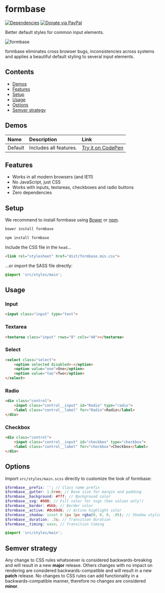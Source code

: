 # formbase

[![Dependencies](https://david-dm.org/electerious/formbase.svg)](https://david-dm.org/electerious/formbase.svg#info=dependencies) [![Donate via PayPal](https://img.shields.io/badge/paypal-donate-009cde.svg)](https://www.paypal.com/cgi-bin/webscr?cmd=_s-xclick&hosted_button_id=CYKBESW577YWE)

Better default styles for common input elements.

![formbase](https://s.electerious.com/images/formbase/readme.png)

formbase eliminates cross browser bugs, inconsistencies across systems and applies a beautiful default styling to several input elements.

## Contents

- [Demos](#demos)
- [Features](#features)
- [Setup](#setup)
- [Usage](#usage)
- [Options](#options)
- [Semver strategy](#semver-strategy)

## Demos

| Name | Description | Link |
|:-----------|:------------|:------------|
| Default | Includes all features. | [Try it on CodePen](http://codepen.io/electerious/pen/ENvEOb) |

## Features

- Works in all modern browsers (and IE11)
- No JavaScript, just CSS
- Works with inputs, textareas, checkboxes and radio buttons
- Zero dependencies

## Setup

We recommend to install formbase using [Bower](https://bower.io/) or [npm](https://npmjs.com).

```sh
bower install formbase
```

```sh
npm install formbase
```

Include the CSS file in the `head`…

```html
<link rel="stylesheet" href="dist/formbase.min.css">
```

…or import the SASS file directly:

```scss
@import 'src/styles/main';
```

## Usage

### Input

```html
<input class="input" type="text">
```

### Textarea

```html
<textarea class="input" rows="8" cols="40"></textarea>
```

### Select

```html
<select class="select">
	<option selected disabled>-</option>
	<option value="one">One</option>
	<option value="two">Two</option>
</select>
```

### Radio

```html
<div class="control">
	<input class="control__input" id="Radio" type="radio">
	<label class="control__label" for="Radio">Radio</label>
</div>
```

### Checkbox

```html
<div class="control">
	<input class="control__input" id="checkbox" type="checkbox">
	<label class="control__label" for="checkbox">Checkbox</label>
</div>
```

## Options

Import `src/styles/main.scss` directly to customize the look of formbase:

```scss
$formbase__prefix: ''; // Class name prefix
$formbase__gutter: 1.8rem; // Base size for margin and padding
$formbase__background: #fff; // Background color
$formbase__svg: #000; // Fill color for svgs (hex values only!)
$formbase__border: #bbb; // Border color
$formbase__active: #0c69d6; // Active highlight color
$formbase__shadow: inset 0 1px 3px rgba(0, 0, 0, .05); // Shadow styling
$formbase__duration: .3s; // Transition duration
$formbase__timing: ease; // Transition timing

@import 'src/styles/main';
```

## Semver strategy

Any change to CSS rules whatsoever is considered backwards-breaking and will result in a new **major** release. Others changes with no impact on rendering are considered backwards-compatible and will result in a new **patch** release. No changes to CSS rules can add functionality in a backwards-compatible manner, therefore no changes are considered **minor**.
